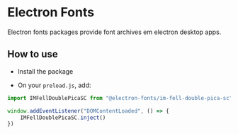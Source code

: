 # Electron Fonts

Electron fonts packages provide font archives em electron desktop apps.

## How to use

* Install the package

* On your `preload.js`, add:

```ts
import IMFellDoublePicaSC from "@electron-fonts/im-fell-double-pica-sc"

window.addEventListener("DOMContentLoaded", () => {
    IMFellDoublePicaSC.inject()
})
```
